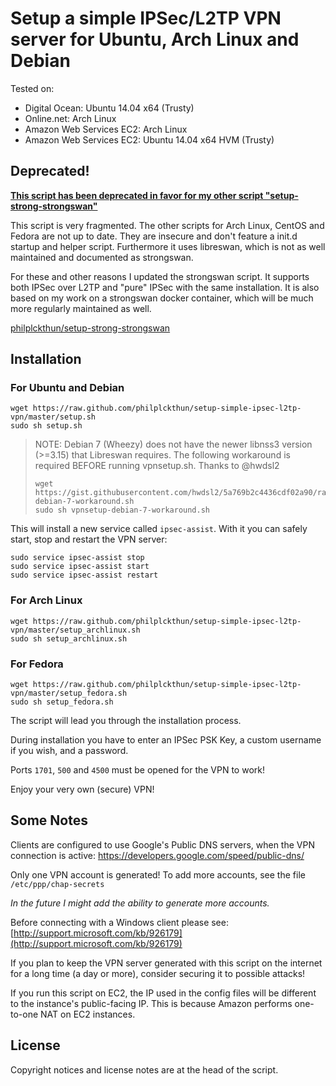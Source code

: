 # Setup a simple IPSec/L2TP VPN server for Ubuntu, Arch Linux and Debian

Tested on:

- Digital Ocean: Ubuntu 14.04 x64 (Trusty)
- Online.net: Arch Linux
- Amazon Web Services EC2: Arch Linux
- Amazon Web Services EC2: Ubuntu 14.04 x64 HVM (Trusty)

## **Deprecated!**

[**This script has been deprecated in favor for my other script "setup-strong-strongswan"**](https://github.com/philplckthun/setup-strong-strongswan)

This script is very fragmented. The other scripts for Arch Linux, CentOS and Fedora
are not up to date. They are insecure and don't feature a init.d startup and helper
script. Furthermore it uses libreswan, which is not as well maintained and documented as strongswan.

For these and other reasons I updated the strongswan script. It supports both
IPSec over L2TP and "pure" IPSec with the same installation. It is also based on
my work on a strongswan docker container, which will be much more regularly
maintained as well.

[philplckthun/setup-strong-strongswan](https://github.com/philplckthun/setup-strong-strongswan)

## Installation

### For Ubuntu and Debian

```
wget https://raw.github.com/philplckthun/setup-simple-ipsec-l2tp-vpn/master/setup.sh
sudo sh setup.sh
```

> NOTE: Debian 7 (Wheezy) does not have the newer libnss3 version (>=3.15) that Libreswan requires.
> The following workaround is required BEFORE running vpnsetup.sh.
> Thanks to @hwdsl2
>
> ```
> wget https://gist.githubusercontent.com/hwdsl2/5a769b2c4436cdf02a90/raw/e08a04d76240af8acbfe5d6f4e0057c1bf5c660e/vpnsetup-debian-7-workaround.sh
> sudo sh vpnsetup-debian-7-workaround.sh
> ```

This will install a new service called `ipsec-assist`. With it you can safely start, stop and restart the VPN server:

```
sudo service ipsec-assist stop
sudo service ipsec-assist start
sudo service ipsec-assist restart
```

### For Arch Linux

```
wget https://raw.github.com/philplckthun/setup-simple-ipsec-l2tp-vpn/master/setup_archlinux.sh
sudo sh setup_archlinux.sh
```

### For Fedora

```
wget https://raw.github.com/philplckthun/setup-simple-ipsec-l2tp-vpn/master/setup_fedora.sh
sudo sh setup_fedora.sh
```

The script will lead you through the installation process.

During installation you have to enter an IPSec PSK Key, a custom username if you wish, and a password.

Ports `1701`, `500` and `4500` must be opened for the VPN to work!

Enjoy your very own (secure) VPN!

## Some Notes

Clients are configured to use Google's Public DNS servers, when
the VPN connection is active:
https://developers.google.com/speed/public-dns/

Only one VPN account is generated!
To add more accounts, see the file `/etc/ppp/chap-secrets`

*In the future I might add the ability to generate more accounts.*

Before connecting with a Windows client please see: [http://support.microsoft.com/kb/926179](http://support.microsoft.com/kb/926179)

If you plan to keep the VPN server generated with this script on the internet for a
long time (a day or more), consider securing it to possible attacks!

If you run this script on EC2, the IP used in the config files will be different to the instance's public-facing IP. This is because Amazon performs one-to-one NAT on EC2 instances.

## License

Copyright notices and license notes are at the head of the script.
